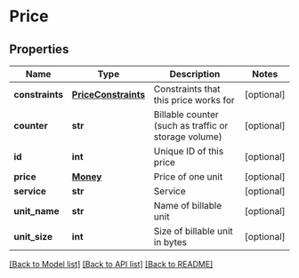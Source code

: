 # Price

## Properties
Name | Type | Description | Notes
------------ | ------------- | ------------- | -------------
**constraints** | [**PriceConstraints**](PriceConstraints.md) | Constraints that this price works for | [optional] 
**counter** | **str** | Billable counter (such as traffic or storage volume) | [optional] 
**id** | **int** | Unique ID of this price | [optional] 
**price** | [**Money**](Money.md) | Price of one unit | [optional] 
**service** | **str** | Service | [optional] 
**unit_name** | **str** | Name of billable unit | [optional] 
**unit_size** | **int** | Size of billable unit in bytes | [optional] 

[[Back to Model list]](../README.md#documentation-for-models) [[Back to API list]](../README.md#documentation-for-api-endpoints) [[Back to README]](../README.md)


